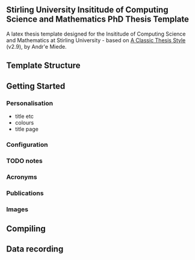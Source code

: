 ## Stirling University Insititude of Computing Science and Mathematics PhD Thesis Template

A latex thesis template designed for the Insititude of Computing Science and Mathematics at Stirling University - based on [A Classic Thesis Style](http://www.ctan.org/tex-archive/macros/latex/contrib/classicthesis/) (v2.9), by Andr'e Miede.

## Template Structure

## Getting Started

### Personalisation

- title etc
- colours
- title page

### Configuration

### TODO notes

### Acronyms

### Publications

### Images

## Compiling

## Data recording
